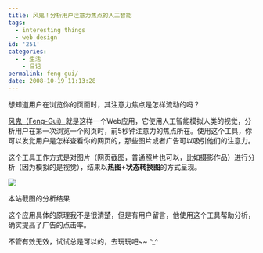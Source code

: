 ```yaml
---
title: 风鬼！分析用户注意力焦点的人工智能
tags:
  - interesting things
  - web design
id: '251'
categories:
  - - 生活
    - 日记
permalink: feng-gui/
date: 2008-10-19 11:13:28
---
```


想知道用户在浏览你的页面时，其注意力焦点是怎样流动的吗？

[风鬼（Feng-Gui）](http://www.feng-gui.com/default.aspx)就是这样一个Web应用，它使用人工智能模拟人类的视觉，分析用户在第一次浏览一个网页时，前5秒钟注意力的焦点所在。使用这个工具，你可以发觉用户是怎样查看你的网页的，那些图片或者广告可以吸引他们的注意力。

这个工具工作方式是对图片（网页截图，普通照片也可以，比如摄影作品）进行分析（因为模拟的是视觉），结果以**热图+状态转换图**的方式呈现。
<!-- more -->
[![](http://lh6.ggpht.com/TangChao.ZJU/SPqjh7gEbYI/AAAAAAAAAyM/phI7fNj1TOc/s400/fenggui.png)](http://picasaweb.google.com/lh/photo/mBs_U2ZSDBeMtbjLjQtW-A)

本站截图的分析结果

这个应用具体的原理我不是很清楚，但是有用户留言，他使用这个工具帮助分析，确实提高了广告的点击率。

不管有效无效，试试总是可以的，去玩玩吧~~ ^_^
